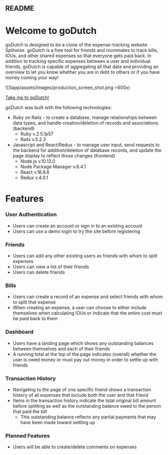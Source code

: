 ## README

# Welcome to goDutch

goDutch is designed to be a clone of the expense-tracking website Splitwise. goDutch is a free tool for friends and roommates to track bills, IOUs, and other shared expenses so that everyone gets paid back. In addition to tracking specific expenses between a user and individual friends, goDutch is capable of aggregating all that data and providing an overview to let you know whether you are in debt to others or if you have money coming your way!

![](app/assets/images/production_screen_shot.png =600x)

[Take me to goDutch!](https://godutch-app.herokuapp.com)

goDutch was built with the following technologies:
* Ruby on Rails - to create a database, manage relationships between data types, and handle creation/deletion of records and associations (backend)
  * Ruby v.2.5.1p57
  * Rails v.5.2.3
* Javascript and React/Redux - to manage user input, send requests to the backend for addition/deletion of database records, and update the page display to reflect those changes (frontend)
  * Node.js v.10.13.0
  * Node Package Manager v.6.4.1
  * React v.16.8.6
  * Redux v.4.0.1

# Features

### User Authentication
* Users can create an account or sign in to an existing account
* Users can use a demo login to try the site before registering

### Friends
* Users can add any other existing users as friends with whom to split expenses
* Users can view a list of their friends
* Users can delete friends

### Bills
* Users can create a record of an expense and select friends with whom to split that expense
* When creating an expense, a user can choose to either include themselves when calculating IOUs or indicate that the entire cost must be paid back to them

### Dashboard
* Users have a landing page which shows any outstanding balances between themselves and each of their friends
* A running total at the top of the page indicates (overall) whether the user is owed money or must pay out money in order to settle up with friends

### Transaction History
* Navigating to the page of one specific friend shows a transaction history of all expenses that include both the user and that friend
* Items in the transaction history indicate the total original bill amount before splitting as well as the outstanding balance owed to the person that paid the bill
  * This outstanding balance reflects any partial payments that may have been made toward settling up

### Planned Features
* Users will be able to create/delete comments on expenses

